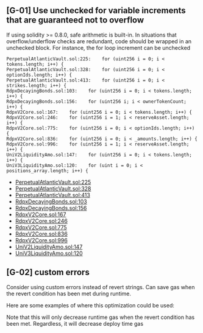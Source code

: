 ## [G-01] Use unchecked for variable increments that are guaranteed not to overflow
If using solidity >= 0.8.0, safe arithmetic is built-in. In situations that overflow/underflow checks are redundant, code should be wrapped in an unchecked block. For instance, the for loop increment can be unchecked
```solidity
PerpetualAtlanticVault.sol:225:    for (uint256 i = 0; i < tokens.length; i++) {
PerpetualAtlanticVault.sol:328:    for (uint256 i = 0; i < optionIds.length; i++) {
PerpetualAtlanticVault.sol:413:    for (uint256 i = 0; i < strikes.length; i++) {
RdpxDecayingBonds.sol:103:    for (uint256 i = 0; i < tokens.length; i++) {
RdpxDecayingBonds.sol:156:    for (uint256 i; i < ownerTokenCount; i++) {
RdpxV2Core.sol:167:    for (uint256 i = 0; i < tokens.length; i++) {
RdpxV2Core.sol:246:    for (uint256 i = 1; i < reserveAsset.length; i++) {
RdpxV2Core.sol:775:    for (uint256 i = 0; i < optionIds.length; i++) {
RdpxV2Core.sol:836:    for (uint256 i = 0; i < _amounts.length; i++) {
RdpxV2Core.sol:996:    for (uint256 i = 1; i < reserveAsset.length; i++) {
UniV2LiquidityAmo.sol:147:    for (uint256 i = 0; i < tokens.length; i++) {
UniV3LiquidityAmo.sol:120:    for (uint i = 0; i < positions_array.length; i++) {

```

- [PerpetualAtlanticVault.sol:225](https://github.com/code-423n4/2023-08-dopex/blob/main/contracts/perp-vault/PerpetualAtlanticVault.sol#L225)
- [PerpetualAtlanticVault.sol:328](https://github.com/code-423n4/2023-08-dopex/blob/main/contracts/perp-vault/PerpetualAtlanticVault.sol#L328)
- [PerpetualAtlanticVault.sol:413](https://github.com/code-423n4/2023-08-dopex/blob/main/contracts/perp-vault/PerpetualAtlanticVault.sol#L413)
- [RdpxDecayingBonds.sol:103](https://github.com/code-423n4/2023-08-dopex/blob/eb4d4a201b3a75dd4bddc74a34e9c42c71d0d12f/contracts/decaying-bonds/RdpxDecayingBonds.sol#L103)
- [RdpxDecayingBonds.sol:156](https://github.com/code-423n4/2023-08-dopex/blob/eb4d4a201b3a75dd4bddc74a34e9c42c71d0d12f/contracts/decaying-bonds/RdpxDecayingBonds.sol#L156)
- [RdpxV2Core.sol:167](https://github.com/code-423n4/2023-08-dopex/blob/eb4d4a201b3a75dd4bddc74a34e9c42c71d0d12f/contracts/core/RdpxV2Core.sol#L167)
- [RdpxV2Core.sol:246](https://github.com/code-423n4/2023-08-dopex/blob/eb4d4a201b3a75dd4bddc74a34e9c42c71d0d12f/contracts/core/RdpxV2Core.sol#L246)
- [RdpxV2Core.sol:775](https://github.com/code-423n4/2023-08-dopex/blob/eb4d4a201b3a75dd4bddc74a34e9c42c71d0d12f/contracts/core/RdpxV2Core.sol#L775)
- [RdpxV2Core.sol:836](https://github.com/code-423n4/2023-08-dopex/blob/eb4d4a201b3a75dd4bddc74a34e9c42c71d0d12f/contracts/core/RdpxV2Core.sol#L836)
- [RdpxV2Core.sol:996](https://github.com/code-423n4/2023-08-dopex/blob/eb4d4a201b3a75dd4bddc74a34e9c42c71d0d12f/contracts/core/RdpxV2Core.sol#L996)
- [UniV2LiquidityAmo.sol:147](https://github.com/code-423n4/2023-08-dopex/blob/eb4d4a201b3a75dd4bddc74a34e9c42c71d0d12f/contracts/amo/UniV2LiquidityAmo.sol#L147)
- [UniV3LiquidityAmo.sol:120](https://github.com/code-423n4/2023-08-dopex/blob/eb4d4a201b3a75dd4bddc74a34e9c42c71d0d12f/contracts/amo/UniV3LiquidityAmo.sol#L120)

## [G-02] custom errors
Consider using custom errors instead of revert strings. Can save gas when the revert condition has been met during runtime.

Here are some examples of where this optimization could be used:

Note that this will only decrease runtime gas when the revert condition has been met. Regardless, it will decrease deploy time gas

